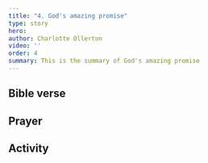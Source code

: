 ```yaml
---
title: "4. God's amazing promise"
type: story
hero: 
author: Charlotte Ollerton
video: ''
order: 4
summary: This is the summary of God's amazing promise
---
```


## Bible verse

## Prayer

## Activity